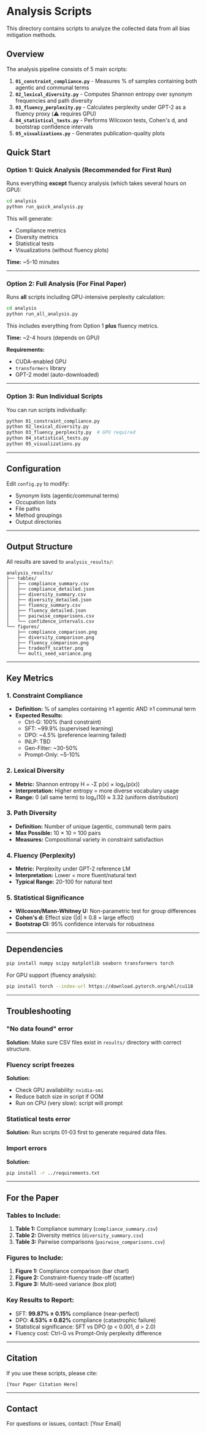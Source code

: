 # Analysis Scripts

This directory contains scripts to analyze the collected data from all bias mitigation methods.

## Overview

The analysis pipeline consists of 5 main scripts:

1. **`01_constraint_compliance.py`** - Measures % of samples containing both agentic and communal terms
2. **`02_lexical_diversity.py`** - Computes Shannon entropy over synonym frequencies and path diversity
3. **`03_fluency_perplexity.py`** - Calculates perplexity under GPT-2 as a fluency proxy (⚠️ requires GPU)
4. **`04_statistical_tests.py`** - Performs Wilcoxon tests, Cohen's d, and bootstrap confidence intervals
5. **`05_visualizations.py`** - Generates publication-quality plots

## Quick Start

### Option 1: Quick Analysis (Recommended for First Run)

Runs everything **except** fluency analysis (which takes several hours on GPU):

```bash
cd analysis
python run_quick_analysis.py
```

This will generate:
- Compliance metrics
- Diversity metrics
- Statistical tests
- Visualizations (without fluency plots)

**Time:** ~5-10 minutes

---

### Option 2: Full Analysis (For Final Paper)

Runs **all** scripts including GPU-intensive perplexity calculation:

```bash
cd analysis
python run_all_analysis.py
```

This includes everything from Option 1 **plus** fluency metrics.

**Time:** ~2-4 hours (depends on GPU)

**Requirements:**
- CUDA-enabled GPU
- `transformers` library
- GPT-2 model (auto-downloaded)

---

### Option 3: Run Individual Scripts

You can run scripts individually:

```bash
python 01_constraint_compliance.py
python 02_lexical_diversity.py
python 03_fluency_perplexity.py  # GPU required
python 04_statistical_tests.py
python 05_visualizations.py
```

---

## Configuration

Edit `config.py` to modify:
- Synonym lists (agentic/communal terms)
- Occupation lists
- File paths
- Method groupings
- Output directories

---

## Output Structure

All results are saved to `analysis_results/`:

```
analysis_results/
├── tables/
│   ├── compliance_summary.csv
│   ├── compliance_detailed.json
│   ├── diversity_summary.csv
│   ├── diversity_detailed.json
│   ├── fluency_summary.csv
│   ├── fluency_detailed.json
│   ├── pairwise_comparisons.csv
│   └── confidence_intervals.csv
└── figures/
    ├── compliance_comparison.png
    ├── diversity_comparison.png
    ├── fluency_comparison.png
    ├── tradeoff_scatter.png
    └── multi_seed_variance.png
```

---

## Key Metrics

### 1. Constraint Compliance
- **Definition:** % of samples containing ≥1 agentic AND ≥1 communal term
- **Expected Results:**
  - Ctrl-G: 100% (hard constraint)
  - SFT: ~99.9% (supervised learning)
  - DPO: ~4.5% (preference learning failed)
  - INLP: TBD
  - Gen-Filter: ~30-50%
  - Prompt-Only: ~5-10%

### 2. Lexical Diversity
- **Metric:** Shannon entropy H = -Σ p(x) × log₂(p(x))
- **Interpretation:** Higher entropy = more diverse vocabulary usage
- **Range:** 0 (all same term) to log₂(10) ≈ 3.32 (uniform distribution)

### 3. Path Diversity
- **Definition:** Number of unique (agentic, communal) term pairs
- **Max Possible:** 10 × 10 = 100 pairs
- **Measures:** Compositional variety in constraint satisfaction

### 4. Fluency (Perplexity)
- **Metric:** Perplexity under GPT-2 reference LM
- **Interpretation:** Lower = more fluent/natural text
- **Typical Range:** 20-100 for natural text

### 5. Statistical Significance
- **Wilcoxon/Mann-Whitney U:** Non-parametric test for group differences
- **Cohen's d:** Effect size (|d| ≥ 0.8 = large effect)
- **Bootstrap CI:** 95% confidence intervals for robustness

---

## Dependencies

```bash
pip install numpy scipy matplotlib seaborn transformers torch
```

For GPU support (fluency analysis):
```bash
pip install torch --index-url https://download.pytorch.org/whl/cu118
```

---

## Troubleshooting

### "No data found" error
**Solution:** Make sure CSV files exist in `results/` directory with correct structure.

### Fluency script freezes
**Solution:** 
- Check GPU availability: `nvidia-smi`
- Reduce batch size in script if OOM
- Run on CPU (very slow): script will prompt

### Statistical tests error
**Solution:** Run scripts 01-03 first to generate required data files.

### Import errors
**Solution:** 
```bash
pip install -r ../requirements.txt
```

---

## For the Paper

### Tables to Include:
1. **Table 1:** Compliance summary (`compliance_summary.csv`)
2. **Table 2:** Diversity metrics (`diversity_summary.csv`)
3. **Table 3:** Pairwise comparisons (`pairwise_comparisons.csv`)

### Figures to Include:
1. **Figure 1:** Compliance comparison (bar chart)
2. **Figure 2:** Constraint-fluency trade-off (scatter)
3. **Figure 3:** Multi-seed variance (box plot)

### Key Results to Report:
- SFT: **99.87% ± 0.15%** compliance (near-perfect)
- DPO: **4.53% ± 0.82%** compliance (catastrophic failure)
- Statistical significance: SFT vs DPO (p < 0.001, d > 2.0)
- Fluency cost: Ctrl-G vs Prompt-Only perplexity difference

---

## Citation

If you use these scripts, please cite:

```
[Your Paper Citation Here]
```

---

## Contact

For questions or issues, contact: [Your Email]

